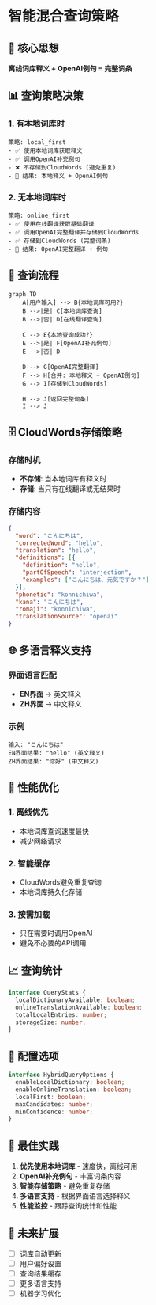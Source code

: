# 智能混合查询策略

## 🎯 核心思想

**离线词库释义 + OpenAI例句 = 完整词条**

## 📊 查询策略决策

### 1. **有本地词库时**
```
策略: local_first
- ✅ 使用本地词库获取释义
- ✅ 调用OpenAI补充例句
- ❌ 不存储到CloudWords (避免重复)
- 🎯 结果: 本地释义 + OpenAI例句
```

### 2. **无本地词库时**
```
策略: online_first  
- ✅ 使用在线翻译获取基础翻译
- ✅ 调用OpenAI完整翻译并存储到CloudWords
- ✅ 存储到CloudWords (完整词条)
- 🎯 结果: OpenAI完整翻译 + 例句
```

## 🔄 查询流程

```mermaid
graph TD
    A[用户输入] --> B{本地词库可用?}
    B -->|是| C[本地词库查询]
    B -->|否| D[在线翻译查询]
    
    C --> E{本地查询成功?}
    E -->|是| F[OpenAI补充例句]
    E -->|否| D
    
    D --> G[OpenAI完整翻译]
    F --> H[合并: 本地释义 + OpenAI例句]
    G --> I[存储到CloudWords]
    
    H --> J[返回完整词条]
    I --> J
```

## 🗄️ CloudWords存储策略

### 存储时机
- **不存储**: 当本地词库有释义时
- **存储**: 当只有在线翻译或无结果时

### 存储内容
```json
{
  "word": "こんにちは",
  "correctedWord": "hello", 
  "translation": "hello",
  "definitions": [{
    "definition": "hello",
    "partOfSpeech": "interjection",
    "examples": ["こんにちは、元気ですか？"]
  }],
  "phonetic": "konnichiwa",
  "kana": "こんにちは",
  "romaji": "konnichiwa",
  "translationSource": "openai"
}
```

## 🌐 多语言释义支持

### 界面语言匹配
- **EN界面** → 英文释义
- **ZH界面** → 中文释义

### 示例
```
输入: "こんにちは"
EN界面结果: "hello" (英文释义)
ZH界面结果: "你好" (中文释义)
```

## 🚀 性能优化

### 1. **离线优先**
- 本地词库查询速度最快
- 减少网络请求

### 2. **智能缓存**
- CloudWords避免重复查询
- 本地词库持久化存储

### 3. **按需加载**
- 只在需要时调用OpenAI
- 避免不必要的API调用

## 📈 查询统计

```typescript
interface QueryStats {
  localDictionaryAvailable: boolean;
  onlineTranslationAvailable: boolean;
  totalLocalEntries: number;
  storageSize: number;
}
```

## 🔧 配置选项

```typescript
interface HybridQueryOptions {
  enableLocalDictionary: boolean;
  enableOnlineTranslation: boolean;
  localFirst: boolean;
  maxCandidates: number;
  minConfidence: number;
}
```

## 🎯 最佳实践

1. **优先使用本地词库** - 速度快，离线可用
2. **OpenAI补充例句** - 丰富词条内容
3. **智能存储策略** - 避免重复存储
4. **多语言支持** - 根据界面语言选择释义
5. **性能监控** - 跟踪查询统计和性能

## 🔮 未来扩展

- [ ] 词库自动更新
- [ ] 用户偏好设置
- [ ] 查询结果缓存
- [ ] 更多语言支持
- [ ] 机器学习优化
